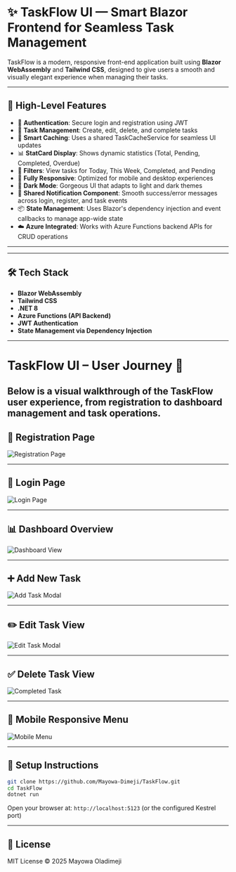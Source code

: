 # ✨ TaskFlow UI — Smart Blazor Frontend for Seamless Task Management

TaskFlow is a modern, responsive front-end application built using **Blazor WebAssembly** and **Tailwind CSS**, designed to give users a smooth and visually elegant experience when managing their tasks.

---

## 🚀 High-Level Features

- 🔐 **Authentication**: Secure login and registration using JWT
- 🧾 **Task Management**: Create, edit, delete, and complete tasks
- 🧠 **Smart Caching**: Uses a shared TaskCacheService for seamless UI updates
- 📊 **StatCard Display**: Shows dynamic statistics (Total, Pending, Completed, Overdue)
- 📅 **Filters**: View tasks for Today, This Week, Completed, and Pending
- 📱 **Fully Responsive**: Optimized for mobile and desktop experiences
- 🌙 **Dark Mode**: Gorgeous UI that adapts to light and dark themes
- 🔔 **Shared Notification Component**: Smooth success/error messages across login, register, and task events
- 📦 **State Management**: Uses Blazor's dependency injection and event callbacks to manage app-wide state
- ☁️ **Azure Integrated**: Works with Azure Functions backend APIs for CRUD operations

---

---

## 🛠️ Tech Stack

- **Blazor WebAssembly**
- **Tailwind CSS**
- **.NET 8**
- **Azure Functions (API Backend)**
- **JWT Authentication**
- **State Management via Dependency Injection**

---

# TaskFlow UI – User Journey 🚀

## Below is a visual walkthrough of the TaskFlow user experience, from registration to dashboard management and task operations.

## 📝 Registration Page

![Registration Page](./public/mobileregister.png)

---

## 🔐 Login Page

![Login Page](./public/12proregister.png)

---

## 📊 Dashboard Overview

![Dashboard View](./public/dashboard.png)

---

## ➕ Add New Task

![Add Task Modal](./public/addtask.png)

---

## ✏️ Edit Task View

![Edit Task Modal](./public/edittask.png)

---

## ✅ Delete Task View

![Completed Task](./public/deletetask.png)

---

## 📱 Mobile Responsive Menu

![Mobile Menu](./public//mobiledasboard.png)

---

## 🧪 Setup Instructions

```bash
git clone https://github.com/Mayowa-Dimeji/TaskFlow.git
cd TaskFlow
dotnet run
```

Open your browser at: `http://localhost:5123` (or the configured Kestrel port)

---

## 📄 License

MIT License © 2025 Mayowa Oladimeji
